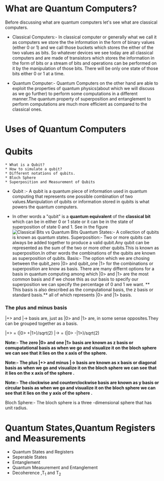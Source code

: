 # What are Quantum Computers?
Before discussing what are quantum computers let's see what are classical computers.
* Classical Computers:- In classical computer or generally what we call it as computers we store the the information in the form of binary values (either 0 or 1) and we call those buckets which stores the either of the two values as bits.
    So whatever devices we see today are all classical computers and are made of transistors which stores the information in the form of bits or a stream of bits and operations can be performed on it by the manipulation of those bits. There will be only one state of those bits either 0 or 1 at a time.

* Quantum Computer:- Quantum Computers on the other hand are able to exploit the properties of quantum physics(about which we will discuss as we go further) to perform some computations in a different manner.The quantum property of superposition and entanglement to perform computations are much more efficient as compared to the classical ones.


# Uses of Quantum Computers

# Qubits
    * What is a Qubit?
    * How to simulate a qubit?
    * Different notations of qubits.
    * Bloch Sphere
    * Superposition and Measurement of Qubits

* Qubit :- A qubit is a quantum piece of information used in quantum computing that represents one possible combination of two values.Manipulation of qubits or information stored in qubits is what powers the quantum computers.

* In other words a "qubit" is a **quantum equivalent** of the **classical bit** which can be in either 0 or 1 state or it can be in the state of superposition of state 0 and 1.
See in the figure <br> ![Classical Bits vs Quantum Bits ](https://qph.fs.quoracdn.net/main-qimg-6417dec748f3551b4fe16b8988eafd3c-c "Classical vs Quantum Bits")
Quantum States:- A collection of qubits is known as quantum states.
Superposition:- Two or more qubits can always be added together to produce a valid qubit.Any qubit can be represented as the sum of the two or more other qubits.This is known as superposition.In other words the combinations of the qubits are known as superposition of qubits.
Basis:- The option which we are chosing between the qubit_zero |0> and qubit_one |1> for the combinations or superposition  are know as basis.
There are many differnt options for a basis in quantum computing among which |0> and |1> are the most common basis and if we chose this as our basis to specify our superposition we can specify the percentage of 0 and 1 we want. 
** This basis is also described as the computational basis, the z basis or standard basis.** all of which represents |0> and |1> basis.

### The plus and minus basis
|+> and |-> basis are, just as  |0> and |1> are, in some sense opposites.They can be grouped together as a basis.

|+>  = (|0> +|1>)/sqrt(2)
|-> =  (|0> -|1>)/sqrt(2)

**Note:- The zero |0> and one |1> basis are known as z basis or comupatational basis  as when we go and visualize it on the bloch sphere we can see that it lies on the x axis of the sphere.**


**Note:- The plus |+> and minus |-> basis are known as x basis or diagonal basis  as when we go and visualize it on the bloch sphere we can see that it lies on the x axis of the sphere .**


**Note:- The clockwise and counterclockwise basis are known as y basis or circular basis  as when we go and visualize it on the bloch sphere we can see that it lies on the y axis of the sphere .**


Bloch Sphere:- The bloch sphere is a three -dimensional sphere that has unit radius.

# Quantum States,Quantum Registers and Measurements

* Quantum States and Registers
* Seperable States
* Entanglement
* Quantum Measurement and Entanglement
* Decoherence ,T<sub>1</sub> and T<sub>2</sub>
